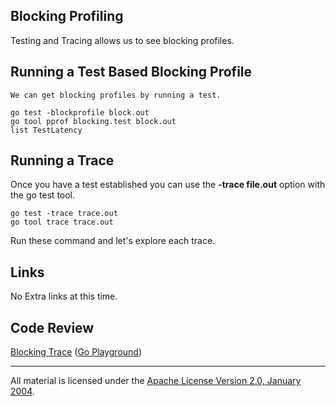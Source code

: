 ## Blocking Profiling

Testing and Tracing allows us to see blocking profiles.

## Running a Test Based Blocking Profile

	We can get blocking profiles by running a test.

	go test -blockprofile block.out
	go tool pprof blocking.test block.out
	list TestLatency

## Running a Trace

Once you have a test established you can use the **-trace file.out** option with the go test tool.

	go test -trace trace.out
	go tool trace trace.out

Run these command and let's explore each trace.

## Links

No Extra links at this time.

## Code Review

[Blocking Trace](blocking_test.go) ([Go Playground](https://play.golang.org/p/cjqIVeAwHz)) 
___
All material is licensed under the [Apache License Version 2.0, January 2004](http://www.apache.org/licenses/LICENSE-2.0).
